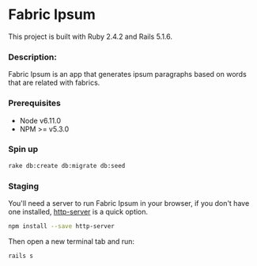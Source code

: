 # Fabric Ipsum
This project is built with Ruby 2.4.2 and Rails 5.1.6.

### Description:
Fabric Ipsum is an app that generates ipsum paragraphs based on words that are related with fabrics.

### Prerequisites
- Node v6.11.0
- NPM >= v5.3.0

### Spin up
```bash
rake db:create db:migrate db:seed
```

### Staging
You'll need a server to run Fabric Ipsum in your browser, if you don't have one installed, [http-server](https://www.npmjs.com/package/http-server) is a quick option.

```bash
npm install --save http-server
```
Then open a new terminal tab and run:

```bash
rails s
```
